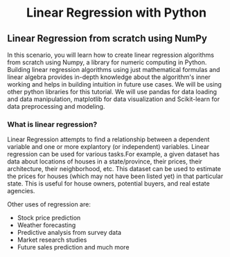 # <p align="center">Linear Regression with Python</p>

## Linear Regression from scratch using NumPy

In this scenario, you will learn how to create linear regression algorithms from scratch using Numpy, a library for numeric computing in Python. Building linear regression algorithms using just mathematical formulas and linear algebra provides in-depth knowledge about the algorithm's inner working and helps in building intuition in future use cases. We will be using other python libraries for this tutorial. We will use pandas for data loading and data manipulation, matplotlib for data visualization and Scikit-learn for data preprocessing and modeling.

### What is linear regression?
Linear Regression attempts to find a relationship between a dependent variable and one or more explantory (or independent) variables. Linear regression can be used for various tasks.For example, a given dataset has data about locations of houses in a state/province, their prices, their architecture, their neighborhood, etc. This dataset can be used to estimate the prices for houses (which may not have been listed yet) in that particular state. This is useful for house owners, potential buyers, and real estate agencies.

Other uses of regression are:
* Stock price prediction
* Weather forecasting
* Predictive analysis from survey data
* Market research studies
* Future sales prediction and much more
